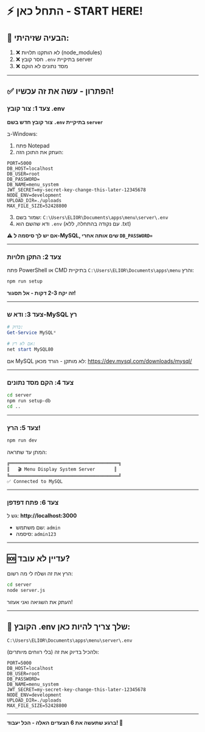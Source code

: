 # ⚡ התחל כאן - START HERE!

## 🔴 הבעיה שזיהיתי:

1. ❌ לא הותקנו תלויות (node_modules)
2. ❌ חסר קובץ `.env` בתיקיית server
3. ❌ מסד נתונים לא הוקם

---

## ✅ הפתרון - עשה את זה עכשיו!

### צעד 1: צור קובץ .env

**צור קובץ חדש בשם `.env` בתיקיית `server`**

ב-Windows:

1. פתח Notepad
2. העתק את התוכן הזה:

```
PORT=5000
DB_HOST=localhost
DB_USER=root
DB_PASSWORD=
DB_NAME=menu_system
JWT_SECRET=my-secret-key-change-this-later-12345678
NODE_ENV=development
UPLOAD_DIR=./uploads
MAX_FILE_SIZE=52428800
```

3. שמור בשם: `C:\Users\ELIOR\Documents\apps\menu\server\.env`
4. ודא שהשם הוא `.env` (עם נקודה בהתחלה, ללא .txt)

**⚠️ אם יש לך סיסמה ל-MySQL, שים אותה אחרי `DB_PASSWORD=`**

---

### צעד 2: התקן תלויות

פתח PowerShell או CMD בתיקיית `C:\Users\ELIOR\Documents\apps\menu` והרץ:

```bash
npm run setup
```

**זה יקח 2-3 דקות - אל תסגור!**

---

### צעד 3: ודא ש-MySQL רץ

```powershell
# בדוק:
Get-Service MySQL*

# אם לא רץ:
net start MySQL80
```

אם MySQL לא מותקן - הורד מכאן: https://dev.mysql.com/downloads/mysql/

---

### צעד 4: הקם מסד נתונים

```bash
cd server
npm run setup-db
cd ..
```

---

### צעד 5: הרץ!

```bash
npm run dev
```

המתן עד שתראה:

```
╔════════════════════════════════════════╗
║   🎬 Menu Display System Server       ║
╚════════════════════════════════════════╝
✅ Connected to MySQL
```

---

### צעד 6: פתח דפדפן

גש ל: **http://localhost:3000**

- שם משתמש: `admin`
- סיסמה: `admin123`

---

## 🆘 עדיין לא עובד?

הרץ את זה ושלח לי מה רשום:

```bash
cd server
node server.js
```

העתק את השגיאה ואני אעזור!

---

## 📁 הקובץ .env שלך צריך להיות כאן:

```
C:\Users\ELIOR\Documents\apps\menu\server\.env
```

ולהכיל בדיוק את זה (בלי רווחים מיותרים):

```
PORT=5000
DB_HOST=localhost
DB_USER=root
DB_PASSWORD=
DB_NAME=menu_system
JWT_SECRET=my-secret-key-change-this-later-12345678
NODE_ENV=development
UPLOAD_DIR=./uploads
MAX_FILE_SIZE=52428800
```

---

**ברגע שתעשה את 6 הצעדים האלה - הכל יעבוד! 🚀**
